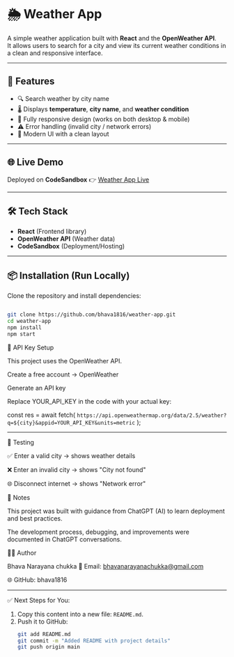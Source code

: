 # 🌦 Weather App

A simple weather application built with **React** and the **OpenWeather API**.  
It allows users to search for a city and view its current weather conditions in a clean and responsive interface.

---

## 🚀 Features
- 🔍 Search weather by city name  
- 🌡 Displays **temperature**, **city name**, and **weather condition**  
- 📱 Fully responsive design (works on both desktop & mobile)  
- ⚠️ Error handling (invalid city / network errors)  
- 🎨 Modern UI with a clean layout  

---

## 🌐 Live Demo
Deployed on **CodeSandbox** 👉 [Weather App Live](https://codesandbox.io/p/github/bhava1816/weather-app/main)

---

## 🛠 Tech Stack
- **React** (Frontend library)  
- **OpenWeather API** (Weather data)  
- **CodeSandbox** (Deployment/Hosting)  

---

## 📦 Installation (Run Locally)
Clone the repository and install dependencies:

```bash

git clone https://github.com/bhava1816/weather-app.git
cd weather-app
npm install
npm start

```


🔑 API Key Setup

This project uses the OpenWeather API.

Create a free account → OpenWeather

Generate an API key

Replace YOUR_API_KEY in the code with your actual key:

const res = await fetch(
  `https://api.openweathermap.org/data/2.5/weather?q=${city}&appid=YOUR_API_KEY&units=metric`
);

---

🧪 Testing

✅ Enter a valid city → shows weather details

❌ Enter an invalid city → shows "City not found"

🌐 Disconnect internet → shows "Network error"

📖 Notes

This project was built with guidance from ChatGPT (AI) to learn deployment and best practices.

The development process, debugging, and improvements were documented in ChatGPT conversations.

👨‍💻 Author

Bhava Narayana chukka
📧 Email: bhavanarayanachukka@gmail.com

🌐 GitHub: bhava1816


---

✅ Next Steps for You:  
1. Copy this content into a new file: `README.md`.  
2. Push it to GitHub:
   ```bash
   git add README.md
   git commit -m "Added README with project details"
   git push origin main
